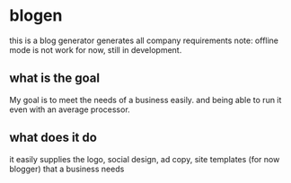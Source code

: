 # blogen
this is a blog generator generates all company requirements
note: offline mode is not work for now, still in development.

## what is the goal 
My goal is to meet the needs of a business easily. and being able to run it even with an average processor.

## what does it do
it easily supplies the logo, social design, ad copy, site templates (for now blogger) that a business needs

